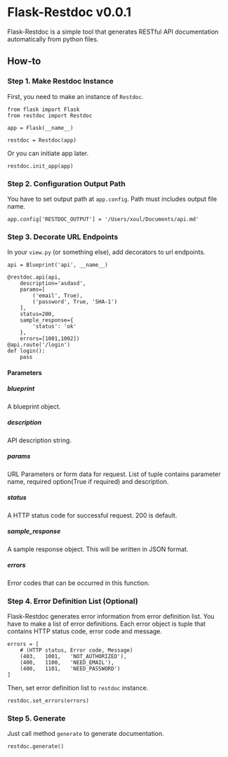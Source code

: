 # Flask-Restdoc v0.0.1

Flask-Restdoc is a simple tool that generates RESTful API documentation automatically from python files.


## How-to

### Step 1. Make Restdoc Instance

First, you need to make an instance of `Restdoc`.

```
from flask import Flask
from restdoc import Restdoc

app = Flask(__name__)

restdoc = Restdoc(app)
```

Or you can initiate app later.

```
restdoc.init_app(app)
```


### Step 2. Configuration Output Path

You have to set output path at `app.config`. Path must includes output file name.

```
app.config['RESTDOC_OUTPUT'] = '/Users/xoul/Documents/api.md'
```


### Step 3. Decorate URL Endpoints

In your `view.py` (or something else), add decorators to url endpoints.

```
api = Blueprint('api', __name__)

@restdoc.api(api,
	description='asdasd',
	params=[
		('email', True),
		('password', True, 'SHA-1')
	],
	status=200,
	sample_response={
		'status': 'ok'
	},
	errors=[1001,1002])
@api.route('/login')
def login():
	pass
```

#### Parameters

##### blueprint

A blueprint object.


##### description

API description string.


##### params

URL Parameters or form data for request. List of tuple contains parameter name, required option(True if required) and description.


##### status

A HTTP status code for successful request. 200 is default.


##### sample_response

A sample response object. This will be written in JSON format.


##### errors

Error codes that can be occurred in this function.



### Step 4. Error Definition List (Optional)

Flask-Restdoc generates error information from error definition list. You have to make a list of error definitions. Each error object is tuple that contains HTTP status code, error code and message.

```
errors = [
	# (HTTP status, Error code, Message)
	(403,	1001,	'NOT_AUTHORIZED'),
	(400,	1100,	'NEED_EMAIL'),
	(400,	1101,	'NEED_PASSWORD')
]
```

Then, set error definition list to `restdoc` instance.

```
restdoc.set_errors(errors)
```


### Step 5. Generate

Just call method `generate` to generate documentation.

```
restdoc.generate()
```


